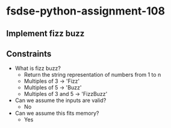 # fsdse-python-assignment-108

## Implement fizz buzz
## Constraints
* What is fizz buzz?
	* Return the string representation of numbers from 1 to n
	* Multiples of 3 -> 'Fizz'
	* Multiples of 5 -> 'Buzz'
	* Multiples of 3 and 5 -> 'FizzBuzz'
* Can we assume the inputs are valid?
	* No
* Can we assume this fits memory?
	* Yes
